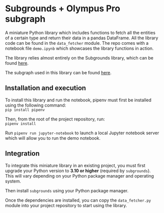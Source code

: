 # Subgrounds + Olympus Pro subgraph
A miniature Python library which includes functions to fetch all the entities of a certain type and return their data in a pandas DataFrame. All the library code can be found in the `data_fetcher` module. The repo comes with a notebook file `demo.ipynb` which showcases the library functions in action.

The library relies almost entirely on the Subgrounds library, which can be found [here](https://github.com/Protean-Labs/subgrounds).

The subgraph used in this library can be found [here](https://github.com/0xPlaygrounds/olympus-pro-subgraph).

## Installation and execution
To install this library and run the notebook, pipenv must first be installed using the following command:<br>`pip install pipenv`

Then, from the root of the project repository, run:<br>`pipenv install`

Run `pipenv run jupyter-notebook` to launch a local Jupyter notebook server which will allow you to run the demo notebook.

## Integration
To integrate this miniature library in an existing project, you must first upgrade your Python version to **3.10 or higher** (required by `subgrounds`). This will vary depending on your Python package manager and operating system. 

Then install `subgrounds` using your Python package manager.

Once the dependencies are installed, you can copy the `data_fetcher.py` module into your project repository to start using the library.
